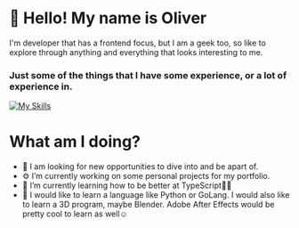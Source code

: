 # 👋 Hello! My name is Oliver

I'm developer that has a frontend focus, but I am a geek too, so like to explore through anything and everything that looks interesting to me. 

### Just some of the things that I have some experience, or a lot of experience in.
[![My Skills](https://skillicons.dev/icons?i=js,html,css,react,vue,nextjs,php,postgres,tailwind,typescript,nodejs)](https://skillicons.dev)

# What am I doing?

- 🔎 I am looking for new opportunities to dive into and be apart of. 
- ⚙️ I’m currently working on some personal projects for my portfolio.
- 🌱 I’m currently learning how to be better at TypeScript🤪😭
- 💭 I would like to learn a language like Python or GoLang. I would also like to learn a 3D program, maybe Blender. Adobe After Effects would be pretty cool to learn as well☺️
